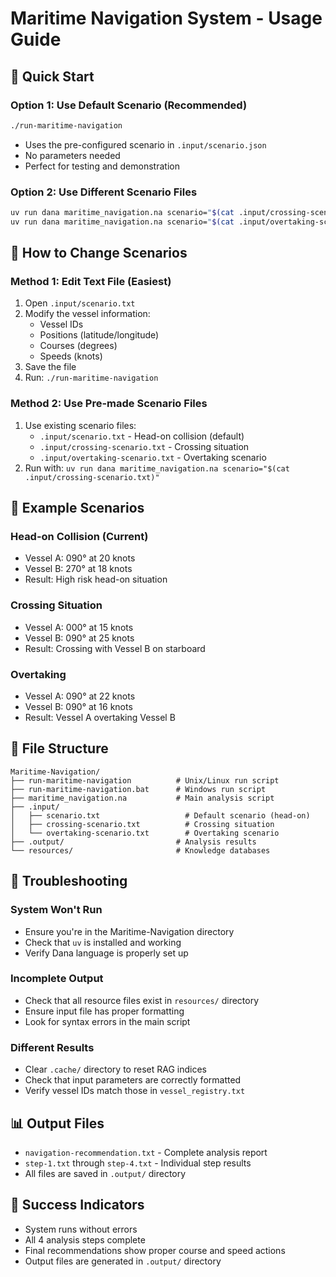 # Maritime Navigation System - Usage Guide

## 🚀 **Quick Start**

### **Option 1: Use Default Scenario (Recommended)**

```bash
./run-maritime-navigation
```

- Uses the pre-configured scenario in `.input/scenario.json`
- No parameters needed
- Perfect for testing and demonstration

### **Option 2: Use Different Scenario Files**

```bash
uv run dana maritime_navigation.na scenario="$(cat .input/crossing-scenario.txt)"
uv run dana maritime_navigation.na scenario="$(cat .input/overtaking-scenario.txt)"
```

## 📝 **How to Change Scenarios**

### **Method 1: Edit Text File (Easiest)**

1. Open `.input/scenario.txt`
2. Modify the vessel information:
   - Vessel IDs
   - Positions (latitude/longitude)
   - Courses (degrees)
   - Speeds (knots)
3. Save the file
4. Run: `./run-maritime-navigation`

### **Method 2: Use Pre-made Scenario Files**

1. Use existing scenario files:
   - `.input/scenario.txt` - Head-on collision (default)
   - `.input/crossing-scenario.txt` - Crossing situation
   - `.input/overtaking-scenario.txt` - Overtaking scenario
2. Run with: `uv run dana maritime_navigation.na scenario="$(cat .input/crossing-scenario.txt)"`

## 🎯 **Example Scenarios**

### **Head-on Collision (Current)**

- Vessel A: 090° at 20 knots
- Vessel B: 270° at 18 knots
- Result: High risk head-on situation

### **Crossing Situation**

- Vessel A: 000° at 15 knots
- Vessel B: 090° at 25 knots
- Result: Crossing with Vessel B on starboard

### **Overtaking**

- Vessel A: 090° at 22 knots
- Vessel B: 090° at 16 knots
- Result: Vessel A overtaking Vessel B

## 📁 **File Structure**

```
Maritime-Navigation/
├── run-maritime-navigation          # Unix/Linux run script
├── run-maritime-navigation.bat      # Windows run script
├── maritime_navigation.na           # Main analysis script
├── .input/
│   ├── scenario.txt                   # Default scenario (head-on)
│   ├── crossing-scenario.txt          # Crossing situation
│   └── overtaking-scenario.txt        # Overtaking scenario
├── .output/                         # Analysis results
└── resources/                       # Knowledge databases
```

## 🔧 **Troubleshooting**

### **System Won't Run**

- Ensure you're in the Maritime-Navigation directory
- Check that `uv` is installed and working
- Verify Dana language is properly set up

### **Incomplete Output**

- Check that all resource files exist in `resources/` directory
- Ensure input file has proper formatting
- Look for syntax errors in the main script

### **Different Results**

- Clear `.cache/` directory to reset RAG indices
- Check that input parameters are correctly formatted
- Verify vessel IDs match those in `vessel_registry.txt`

## 📊 **Output Files**

- `navigation-recommendation.txt` - Complete analysis report
- `step-1.txt` through `step-4.txt` - Individual step results
- All files are saved in `.output/` directory

## 🎉 **Success Indicators**

- System runs without errors
- All 4 analysis steps complete
- Final recommendations show proper course and speed actions
- Output files are generated in `.output/` directory
